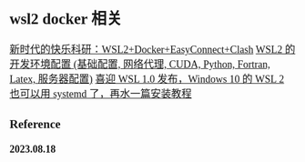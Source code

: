 <font size=4 face='楷体'>

## wsl2 docker 相关

[新时代的快乐科研：WSL2+Docker+EasyConnect+Clash](https://zhuanlan.zhihu.com/p/485984805)
[WSL2 的开发环境配置 (基础配置, 网络代理, CUDA, Python, Fortran, Latex, 服务器配置)](https://zhuanlan.zhihu.com/p/619775346)
[喜迎 WSL 1.0 发布，Windows 10 的 WSL 2 也可以用 systemd 了，再水一篇安装教程](https://zhuanlan.zhihu.com/p/586126933)

### Reference

**2023.08.18**
